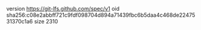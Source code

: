 version https://git-lfs.github.com/spec/v1
oid sha256:c08e2abbff721c9fdf098704d894a71439fbc6b5daa4c468de2247531370c1a6
size 2310
